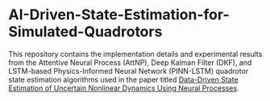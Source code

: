 # AI-Driven-State-Estimation-for-Simulated-Quadrotors
This repository contains the implementation details and experimental results from the Attentive Neural Process (AttNP), Deep Kalman Filter (DKF), and LSTM-based Physics-Informed Neural Network (PINN-LSTM) quadrotor state estimation algorithms used in the paper titled [Data-Driven State Estimation of Uncertain Nonlinear Dynamics Using Neural Processes](https://drive.google.com/file/d/1UQV4luqfM-fw-TFoLo8eRQzZG4xIno1n/view?usp=sharing).
